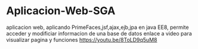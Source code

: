 # Aplicacion-Web-SGA
aplicacion web, aplicando PrimeFaces,jsf,ajax,ejb,jpa en  java EE8, permite acceder y modificiar informacion de una base de datos
enlace a video para visualizar pagina y funciones https://youtu.be/8ToLD9q5uM8
